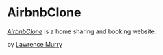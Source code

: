 # AirbnbClone

[*AirbnbClone*](https://abnbclone.herokuapp.com) is a home sharing and booking website.

by [Lawrence Murry](https://freshmurry.com/)